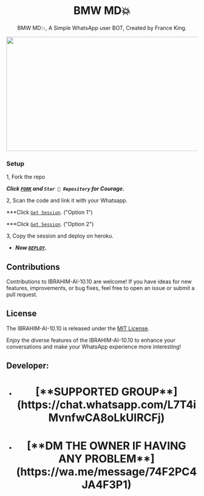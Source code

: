  <h1 align="center"> BMW MD💥 </h1>
<p align="center"> BMW MD💥, A Simple WhatsApp user BOT, Created by France King.
</p>



<img src="https://telegra.ph/file/c66d12099fb7a4f62d70a.jpg" width="700" height="300"/>



### Setup

1, Fork the repo

   ***Click [`FORK`](https://github.com/ibrahimaitech/IBRAHIM-AI-10.10/tree/main) and `Star 👑 Repository` for Courage.***
  


2, Scan the code and link it with your Whatsapp.


  ***Click [`Get Session`](https://ibrahim-tech-1-4a7321f212d3.herokuapp.com/). ("Option 1")
  
  
  ***Click [`Get Session`](https://ibrahim-tech-qr-1-2-1.onrender.com/). ("Option 2")


   
3, Copy the session and deploy on heroku.  

   
 - ***Now [`DEPLOY`](https://dashboard.heroku.com/new?template=https://github.com/ibrahimaitech/IBRAHIM-AI-10.10).***


## Contributions

Contributions to IBRAHIM-AI-10.10 are welcome! If you have ideas for new features, improvements, or bug fixes, feel free to open an issue or submit a pull request.

## License

The IBRAHIM-AI-10.10 is released under the [MIT License](https://opensource.org/licenses/MIT).

Enjoy the diverse features of the IBRAHIM-AI-10.10  to enhance your conversations and make your WhatsApp experience more interesting!

## Developer:

- <h1 align="center"> [**SUPPORTED GROUP**](https://chat.whatsapp.com/L7T4iMvnfwCA8oLkUIRCFj)
- <h1 align="center"> [**DM THE OWNER IF HAVING ANY PROBLEM**](https://wa.me/message/74F2PC4JA4F3P1)

